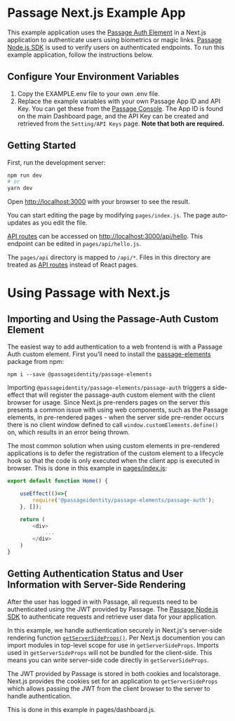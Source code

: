 # Passage Next.js Example App

This example application uses the [Passage Auth Element](https://www.npmjs.com/package/@passageidentity/passage-elements) in a Next.js application to authenticate users using biometrics or magic links.
[Passage Node.js SDK](https://www.npmjs.com/package/@passageidentity/passage-node) is used to verify users on authenticated endpoints. To run this example application, follow the instructions below.

## Configure Your Environment Variables

1. Copy the EXAMPLE.env file to your own .env file.
2. Replace the example variables with your own Passage App ID and API Key. You can get these from the [Passage Console](https://console.passage.id).  The App ID is found on the main Dashboard page, and the API Key can be created and retrieved from the `Setting/API Keys` page.  **Note that both are required.**

## Getting Started

First, run the development server:

```bash
npm run dev
# or
yarn dev
```

Open [http://localhost:3000](http://localhost:3000) with your browser to see the result.

You can start editing the page by modifying `pages/index.js`. The page auto-updates as you edit the file.

[API routes](https://nextjs.org/docs/api-routes/introduction) can be accessed on [http://localhost:3000/api/hello](http://localhost:3000/api/hello). This endpoint can be edited in `pages/api/hello.js`.

The `pages/api` directory is mapped to `/api/*`. Files in this directory are treated as [API routes](https://nextjs.org/docs/api-routes/introduction) instead of React pages.

# Using Passage with Next.js

## Importing and Using the Passage-Auth Custom Element
The easiest way to add authentication to a web frontend is with a Passage Auth custom element. First you'll need to install the [passage-elements](https://www.npmjs.com/package/@passageidentity/passage-elements) package from npm:
```
npm i --save @passageidentity/passage-elements
```
Importing `@passageidentity/passage-elements/passage-auth` triggers a side-effect that will register the passage-auth custom element with the client browser for usage. Since Next.js pre-renders pages on the server this presents a common issue with using web components, such as the Passage elements, in pre-rendered pages - when the server side pre-render occurs there is no client window defined to call `window.customElements.define()` on, which results in an error being thrown.

The most common solution when using custom elements in pre-rendered applications is to defer the registration of the custom element to a lifecycle hook so that the code is only executed when the client app is executed in browser. This is done in this example in [pages/index.js](https://github.com/passageidentity/example-nextjs/blob/main/pages/index.js):
```javascript
export default function Home() {

    useEffect(()=>{
        require('@passageidentity/passage-elements/passage-auth');
    }, []);

    return (
        <div>
            ...
        </div>
    )
}
```

## Getting Authentication Status and User Information with Server-Side Rendering
After the user has logged in with Passage, all requests need to be authenticated using the JWT provided by Passage. The [Passage Node.js SDK](https://www.npmjs.com/package/@passageidentity/passage-node) to authenticate requests and retrieve user data for your application. 

In this example, we handle authentication securely in Next.js's server-side rendering function [`getServerSideProps()`](https://nextjs.org/docs/basic-features/data-fetching#getserversideprops-server-side-rendering). Per Next.js documention you can import modules in top-level scope for use in `getServerSideProps`. Imports used in `getServerSideProps` will not be bundled for the client-side. This means you can write server-side code directly in `getServerSideProps`.

The JWT provided by Passage is stored in both cookies and localstorage. Next.js provides the cookies set for an application to `getServerSideProps` which allows passing the JWT from the client browser to the server to handle authentication.

This is done in this example in pages/dashboard.js.
